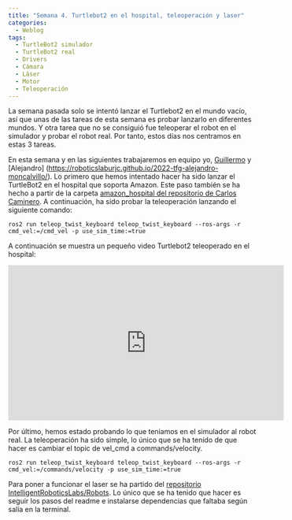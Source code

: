 ```yaml
---
title: "Semana 4. Turtlebot2 en el hospital, teleoperación y laser"
categories:
  - Weblog
tags:
  - TurtleBot2 simulador
  - TurtleBot2 real
  - Drivers
  - Cámara
  - Láser
  - Motor
  - Teleoperación
---
```



La semana pasada solo se intentó lanzar el Turtlebot2 en el mundo vacío, así que unas de las tareas de esta semana es probar lanzarlo en diferentes mundos. Y otra tarea que no se consiguió fue teleoperar el robot en el simulador y probar el robot real. Por tanto, estos días nos centramos en estas 3 tareas. 


En esta semana y en las siguientes trabajaremos en equipo yo, [Guillermo](https://roboticslaburjc.github.io/2022-tfg-guillermo-bernal/) y [Alejandro] (https://roboticslaburjc.github.io/2022-tfg-alejandro-moncalvillo/). Lo primero que hemos intentado hacer ha sido lanzar el TurtleBot2 en el hospital que soporta Amazon. Este paso también se ha hecho a partir de la carpeta [amazon_hospital del repositorio de Carlos Caminero](https://github.com/RoboticsLabURJC/2021-tfg-carlos-caminero/tree/main/amazon_hospital). A continuación, ha sido probar la teleoperación lanzando el siguiente comando:
~~~
ros2 run teleop_twist_keyboard teleop_twist_keyboard --ros-args -r cmd_vel:=/cmd_vel -p use_sim_time:=true
~~~

A continuación se muestra un pequeño video Turtlebot2 teleoperado en el hospital:

<iframe width="560" height="315" src="https://www.youtube.com/embed/nnqZEn75CUs" title="YouTube video player" frameborder="0" allow="accelerometer; autoplay; clipboard-write; encrypted-media; gyroscope; picture-in-picture" allowfullscreen></iframe>

Por último, hemos estado probando lo que teniamos en el simulador al robot real. La teleoperación ha sido simple, lo único que se ha tenido de que hacer es cambiar el topic de vel_cmd a commands/velocity.

~~~
ros2 run teleop_twist_keyboard teleop_twist_keyboard --ros-args -r cmd_vel:=/commands/velocity -p use_sim_time:=true
~~~

Para poner a funcionar el laser se ha partido del [repositorio IntelligentRoboticsLabs/Robots](https://github.com/IntelligentRoboticsLabs/Robots/tree/humble/kobuki). Lo único que se ha tenido que hacer es seguir los pasos del readme e instalarse dependencias que faltaba según salía en la terminal. 
